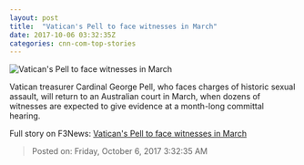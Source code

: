 ```yaml
---
layout: post
title:  "Vatican's Pell to face witnesses in March"
date: 2017-10-06 03:32:35Z
categories: cnn-com-top-stories
---
```


![Vatican's Pell to face witnesses in March](http://i2.cdn.cnn.com/cnnnext/dam/assets/171006080950-01-pell-october-trial-super-tease.jpg)

Vatican treasurer Cardinal George Pell, who faces charges of historic sexual assault, will return to an Australian court in March, when dozens of witnesses are expected to give evidence at a month-long committal hearing.


Full story on F3News: [Vatican's Pell to face witnesses in March](http://www.f3nws.com/n/HhqekH)

> Posted on: Friday, October 6, 2017 3:32:35 AM
